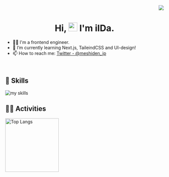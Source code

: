<div align="right">
  <img src="https://komarev.com/ghpvc/?username=meshiden-dot-jp" />
</div>


<h1 align="center"> Hi, <img src="https://media.giphy.com/media/hvRJCLFzcasrR4ia7z/giphy.gif" width="28">  I'm iIDa.</h1>

- 🧑‍💻 I'm a frontend engineer.
- 🌱 I’m currently learning Next.js, TaileindCSS and UI-design!
- 📫 How to reach me: [Twitter - @meshiden_jp](https://twitter.com/meshiden_jp)
<br>


<!-- ライトモート：theme=light, ダークモート：theme=dark -->
<!-- アイコンの選択肢一覧：https://arc.net/l/quote/zizyykfh -->
## 🌱 Skills
<img alt="my skills" src="https://skillicons.dev/icons?theme=dark&perline=&i=c,html,css,js,next,tailwind,sass,figma,ae,pr,ai" />
<br>


<!-- ライトモート：theme=light, ダークモート：theme=vue-dark  -->
## 🏃‍♀️ Activities
<div align="left"> 
  <img alt="Top Langs" height="170px" src="https://github-readme-stats.vercel.app/api?username=meshiden-dot-jp&theme=vue-dark&layout=compact" />
<!--   <img alt="github stats" height="170px" src="https://github-readme-stats.vercel.app/api/top-langs/?username=meshiden-dot-jp&theme=vue-dark&layout=compact" /> -->
</div>


<!--
This repository is a ✨ _special_ ✨ repository because its `README.md` (this file) appears on your GitHub profile.

Here are some ideas to get you started:

- 🔭 I’m currently working on ...
- 🌱 I’m currently learning ...
- 👯 I’m looking to collaborate on ...
- 🤔 I’m looking for help with ...
- 💬 Ask me about ...
- 📫 How to reach me: ...
- 😄 Pronouns: ...
- ⚡ Fun fact: ...
-->

